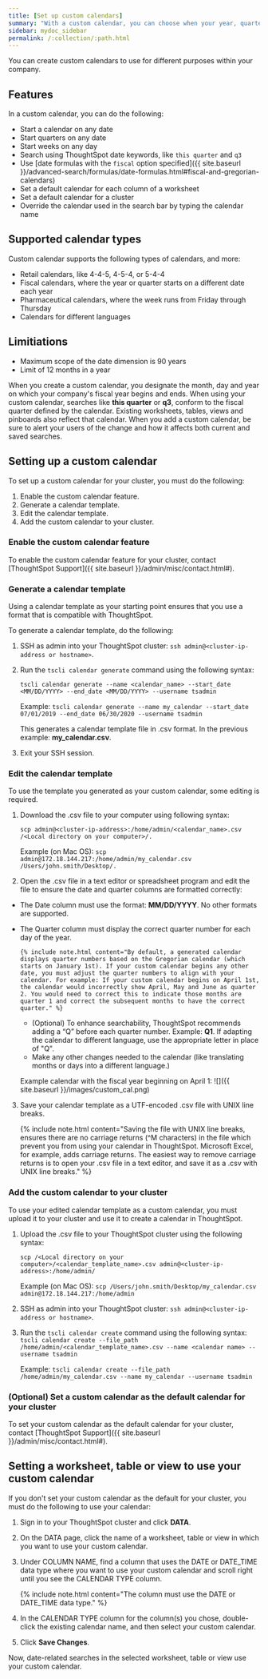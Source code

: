 ```yaml
---
title: [Set up custom calendars]
summary: "With a custom calendar, you can choose when your year, quarter, or week starts, and other aspects to match your company's calendar, and use date-related search keywords in ThoughtSpot."
sidebar: mydoc_sidebar
permalink: /:collection/:path.html
---
```

You can create custom calendars to use for different purposes within your company.

## Features

In a custom calendar, you can do the following:
- Start a calendar on any date
- Start quarters on any date
- Start weeks on any day
- Search using ThoughtSpot date keywords, like `this quarter` and `q3`
- Use [date formulas with the `fiscal` option specified]({{ site.baseurl }}/advanced-search/formulas/date-formulas.html#fiscal-and-gregorian-calendars)
- Set a default calendar for each column of a worksheet
- Set a default calendar for a cluster
- Override the calendar used in the search bar by typing the calendar name

## Supported calendar types

Custom calendar supports the following types of calendars, and more:
- Retail calendars, like 4-4-5, 4-5-4, or 5-4-4
- Fiscal calendars, where the year or quarter starts on a different date each year
- Pharmaceutical calendars, where the week runs from Friday through Thursday
- Calendars for different languages

## Limitiations
- Maximum scope of the date dimension is 90 years
- Limit of 12 months in a year

When you create a custom calendar, you designate the month, day and year on which your
company's fiscal year begins and ends. When using your custom calendar, searches like **this quarter** or **q3**, conform to the fiscal quarter defined by the calendar. Existing worksheets, tables, views and pinboards also reflect that calendar. When you add a custom calendar, be sure to alert your users of the change and how it affects both current and saved searches.

## Setting up a custom calendar

To set up a custom calendar for your cluster, you must do the following:
1. Enable the custom calendar feature.
2. Generate a calendar template.
3. Edit the calendar template.
4. Add the custom calendar to your cluster.

### Enable the custom calendar feature

To enable the custom calendar feature for your cluster, contact [ThoughtSpot Support]({{ site.baseurl }}/admin/misc/contact.html#).

### Generate a calendar template

Using a calendar template as your starting point ensures that you use a format that is compatible with ThoughtSpot.

To generate a calendar template, do the following:

1. SSH as admin into your ThoughtSpot cluster: `ssh admin@<cluster-ip-address or hostname>`.

2. Run the `tscli calendar generate` command using the following syntax:

      `tscli calendar generate --name <calendar_name> --start_date <MM/DD/YYYY> --end_date <MM/DD/YYYY> --username tsadmin`

      Example:
      `tscli calendar generate --name my_calendar --start_date 07/01/2019 --end_date 06/30/2020 --username tsadmin`

      This generates a calendar template file in .csv format. In the previous example: **my_calendar.csv**.

3. Exit your SSH session.

### Edit the calendar template

To use the template you generated as your custom calendar, some editing is required.

1. Download the .csv file to your computer using following syntax:

      `scp admin@<cluster-ip-address>:/home/admin/<calendar_name>.csv /<Local directory on your computer>/.`

      Example (on Mac OS):
      `scp admin@172.18.144.217:/home/admin/my_calendar.csv /Users/john.smith/Desktop/.`

2. Open the .csv file in a text editor or spreadsheet program and edit the file to ensure the date and quarter columns are formatted correctly:
  - The Date column must use the format: **MM/DD/YYYY**. No other formats are supported.
  - The Quarter column must display the correct quarter number for each day of the year.

        {% include note.html content="By default, a generated calendar displays quarter numbers based on the Gregorian calendar (which starts on January 1st). If your custom calendar begins any other date, you must adjust the quarter numbers to align with your calendar. For example: If your custom calendar begins on April 1st, the calendar would incorrectly show April, May and June as quarter 2. You would need to correct this to indicate those months are quarter 1 and correct the subsequent months to have the correct quarter." %}
      - (Optional) To enhance searchability, ThoughtSpot recommends adding a “Q” before each quarter number. Example: **Q1**. If adapting the calendar to different language, use the appropriate letter in place of "Q".
      - Make any other changes needed to the calendar (like translating months or days into a different language.)

    Example calendar with the fiscal year beginning on April 1:
    ![]({{ site.baseurl }}/images/custom_cal.png)

3. Save your calendar template as a UTF-encoded .csv file with UNIX line breaks.

      {% include note.html content="Saving the file with UNIX line breaks, ensures there are no carriage returns (^M characters) in the file which prevent you from using your calendar in ThoughtSpot. Microsoft Excel, for example, adds carriage returns. The easiest way to remove carriage returns is to open your .csv file in a text editor, and save it as a .csv with UNIX line breaks." %}

### Add the custom calendar to your cluster

To use your edited calendar template as a custom calendar, you must upload it to your cluster and use it to create a calendar in ThoughtSpot.

1. Upload the .csv file to your ThoughtSpot cluster using the following syntax:

      `scp /<Local directory on your computer>/<calendar_template_name>.csv admin@<cluster-ip-address>:/home/admin/`

      Example (on Mac OS):
      `scp /Users/john.smith/Desktop/my_calendar.csv admin@172.18.144.217:/home/admin`

2. SSH as admin into your ThoughtSpot cluster: `ssh admin@<cluster-ip-address or hostname>`.

3. Run the `tscli calendar create` command using the following syntax:
   `tscli calendar create --file_path /home/admin/<calendar_template_name>.csv --name <calendar name> --username tsadmin`

   Example:
   `tscli calendar create --file_path /home/admin/my_calendar.csv --name my_calendar --username tsadmin`

### (Optional) Set a custom calendar as the default calendar for your cluster

To set your custom calendar as the default calendar for your cluster, contact [ThoughtSpot Support]({{ site.baseurl }}/admin/misc/contact.html#).

## Setting a worksheet, table or view to use your custom calendar

If you don't set your custom calendar as the default for your cluster, you must do the following to use your calendar:

1. Sign in to your ThoughtSpot cluster and click **DATA**.

2. On the DATA page, click the name of a worksheet, table or view in which you want to use your custom calendar.

3. Under COLUMN NAME, find a column that uses the DATE or DATE_TIME data type where you want to use your custom calendar and scroll right until you see the CALENDAR TYPE column.

    {% include note.html content="The column must use the DATE or DATE_TIME data type." %}

4. In the CALENDAR TYPE column for the column(s) you chose, double-click the existing calendar name, and then select your custom calendar.

5. Click **Save Changes**.

  Now, date-related searches in the selected worksheet, table or view use your custom calendar.
